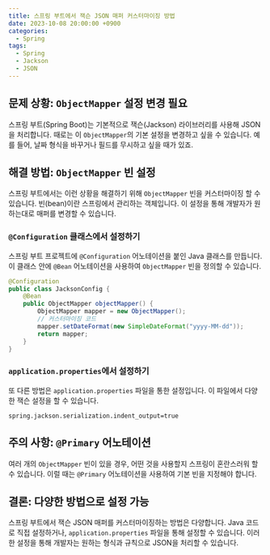 ```yaml
---
title: 스프링 부트에서 잭슨 JSON 매퍼 커스터마이징 방법
date: 2023-10-08 20:00:00 +0900
categories:
  - Spring
tags:
  - Spring
  - Jackson
  - JSON
---
```

## 문제 상황: `ObjectMapper` 설정 변경 필요

스프링 부트(Spring Boot)는 기본적으로 잭슨(Jackson) 라이브러리를 사용해 JSON을 처리합니다. 때로는 이 `ObjectMapper`의 기본 설정을 변경하고 싶을 수 있습니다. 예를 들어, 날짜 형식을 바꾸거나 필드를 무시하고 싶을 때가 있죠.

## 해결 방법: `ObjectMapper` 빈 설정

스프링 부트에서는 이런 상황을 해결하기 위해 `ObjectMapper` 빈을 커스터마이징 할 수 있습니다. 빈(bean)이란 스프링에서 관리하는 객체입니다. 이 설정을 통해 개발자가 원하는대로 매퍼를 변경할 수 있습니다.

### `@Configuration` 클래스에서 설정하기

스프링 부트 프로젝트에 `@Configuration` 어노테이션을 붙인 Java 클래스를 만듭니다. 이 클래스 안에 `@Bean` 어노테이션을 사용하여 `ObjectMapper` 빈을 정의할 수 있습니다.

```java
@Configuration
public class JacksonConfig {
    @Bean
    public ObjectMapper objectMapper() {
        ObjectMapper mapper = new ObjectMapper();
        // 커스터마이징 코드
        mapper.setDateFormat(new SimpleDateFormat("yyyy-MM-dd"));
        return mapper;
    }
}
```

### `application.properties`에서 설정하기

또 다른 방법은 `application.properties` 파일을 통한 설정입니다. 이 파일에서 다양한 잭슨 설정을 할 수 있습니다.

```
spring.jackson.serialization.indent_output=true
```

## 주의 사항: `@Primary` 어노테이션

여러 개의 `ObjectMapper` 빈이 있을 경우, 어떤 것을 사용할지 스프링이 혼란스러워 할 수 있습니다. 이럴 때는 `@Primary` 어노테이션을 사용하여 기본 빈을 지정해야 합니다.

## 결론: 다양한 방법으로 설정 가능

스프링 부트에서 잭슨 JSON 매퍼를 커스터마이징하는 방법은 다양합니다. Java 코드로 직접 설정하거나, `application.properties` 파일을 통해 설정할 수 있습니다. 이러한 설정을 통해 개발자는 원하는 형식과 규칙으로 JSON을 처리할 수 있습니다.